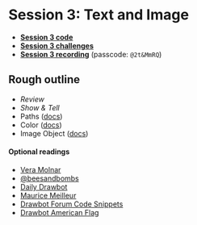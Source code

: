 # Session 3: Text and Image

* [**Session 3 code**](/session-3/code)
* [**Session 3 challenges**](/session-3/challenges)
* [**Session 3 recording**](https://cooper.zoom.us/rec/share/MA79ee64fIyWT91OZtyxLmTYCXaO4NIIxSR-rMoE6oqlgL1NvL88TDmDtK_VGoNm.AXHDVsNoW3cvEFbk) (passcode: `@2t&MmRQ`)


## Rough outline


* _Review_
* _Show & Tell_
* Paths ([docs](https://www.drawbot.com/content/shapes/bezierPath.html))
* Color ([docs](https://www.drawbot.com/content/color.html))
* Image Object ([docs](https://www.drawbot.com/content/image/imageObject.html))


#### Optional readings
* [Vera Molnar](http://www.veramolnar.com)
* [@beesandbombs](https://twitter.com/beesandbombs)
* [Daily Drawbot](https://dailydrawbot.tumblr.com)
* [Maurice Meilleur](https://mauricemeilleur.net/munari_peano)
* [Drawbot Forum Code Snippets](https://forum.drawbot.com/category/8/code-snippets)
* [Drawbot American Flag](https://github.com/djrrb/OldGlory/blob/master/oldGlory.py)
